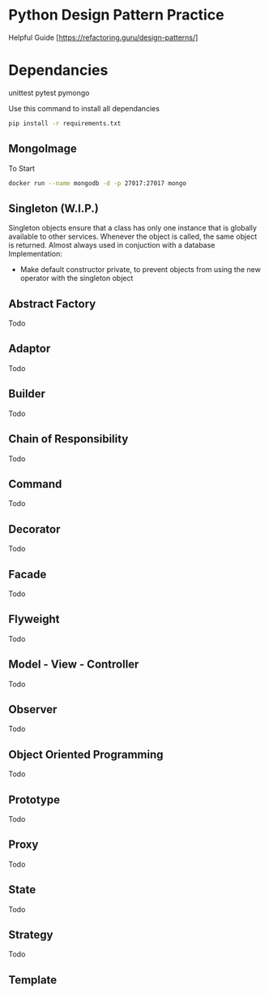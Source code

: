 Python Design Pattern Practice
====
Helpful Guide [https://refactoring.guru/design-patterns/]

# Dependancies
unittest
pytest
pymongo

Use this command to install all dependancies
```bash
pip install -r requirements.txt
```

## MongoImage
To Start
```bash
docker run --name mongodb -d -p 27017:27017 mongo
```

## Singleton (W.I.P.)
Singleton objects ensure that a class has only one instance that is globally available to other services. Whenever the object is called, the same object is returned. Almost always used in conjuction with a database
Implementation:
* Make default constructor private, to prevent objects from using the new operator with the singleton object

## Abstract Factory
Todo

## Adaptor
Todo

## Builder
Todo

## Chain of Responsibility
Todo

## Command
Todo

## Decorator
Todo

## Facade
Todo

## Flyweight
Todo

## Model - View - Controller
Todo

## Observer
Todo

## Object Oriented Programming
Todo

## Prototype
Todo

## Proxy
Todo

## State
Todo

## Strategy
Todo

## Template
